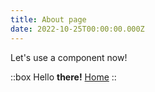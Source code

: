 ```yaml
---
title: About page
date: 2022-10-25T00:00:00.000Z
---
```


Let's use a component now!

::box
Hello **there!** [Home](/posts)
::